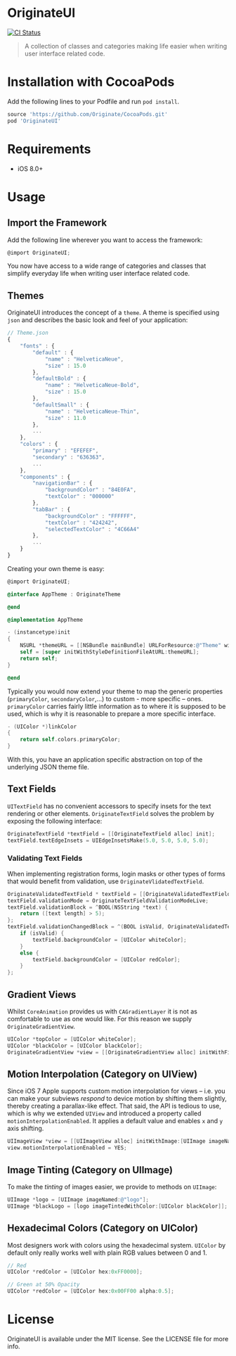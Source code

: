 # OriginateUI
[![CI Status](http://img.shields.io/travis/Originate/OriginateUI.svg?style=flat)](https://travis-ci.org/Originate/OriginateUI)

> A collection of classes and categories making life easier when writing user interface related code.

# Installation with CocoaPods
Add the following lines to your Podfile and run `pod install`.

```ruby
source 'https://github.com/Originate/CocoaPods.git'
pod 'OriginateUI'
```

# Requirements
- iOS 8.0+

# Usage

## Import the Framework

Add the following line wherever you want to access the framework:
```objective-c
@import OriginateUI;
```

You now have access to a wide range of categories and classes that simplify everyday life when writing user interface related code.

## Themes

OriginateUI introduces the concept of a `theme`. A theme is specified using `json` and describes the basic look and feel of your application:

```javascript
// Theme.json
{
    "fonts" : {
        "default" : {
            "name" : "HelveticaNeue",
            "size" : 15.0
        },
        "defaultBold" : {
            "name" : "HelveticaNeue-Bold",
            "size" : 15.0
        },
        "defaultSmall" : {
            "name" : "HelveticaNeue-Thin",
            "size" : 11.0
        },
        ...
    },
    "colors" : {
        "primary" : "EFEFEF",
        "secondary" : "636363",
        ...
    },
    "components" : {
        "navigationBar" : {
            "backgroundColor" : "84E0FA",
            "textColor" : "000000"
        },
        "tabBar" : {
            "backgroundColor" : "FFFFFF",
            "textColor" : "424242",
            "selectedTextColor" : "4C66A4"
        },
        ...
    }
}
```

Creating your own theme is easy:

```objective-c
@import OriginateUI;

@interface AppTheme : OriginateTheme

@end

@implementation AppTheme

- (instancetype)init
{
    NSURL *themeURL = [[NSBundle mainBundle] URLForResource:@"Theme" withExtension:@"json"];
    self = [super initWithStyleDefinitionFileAtURL:themeURL];
    return self;
}

@end
```

Typically you would now extend your theme to map the generic properties (`primaryColor`, `secondaryColor`,…) to custom - more specific – ones. `primaryColor` carries fairly little information as to where it is supposed to be used, which is why it is reasonable to prepare a more specific interface.

```objective-c
- (UIColor *)linkColor
{
    return self.colors.primaryColor;
}
```

With this, you have an application specific abstraction on top of the  underlying JSON theme file.

## Text Fields
`UITextField` has no convenient accessors to specify insets for the text rendering or other elements. `OriginateTextField` solves the problem by exposing the following interface:

```objective-c
OriginateTextField *textField = [[OriginateTextField alloc] init];
textField.textEdgeInsets = UIEdgeInsetsMake(5.0, 5.0, 5.0, 5.0);
```

### Validating Text Fields
When implementing registration forms, login masks or other types of forms that would benefit from validation, use `OriginateVlidatedTextField`.

```objective-c
OriginateValidatedTextField * textField = [[OriginateValidatedTextField alloc] init];
textField.validationMode = OriginateTextFieldValidationModeLive;
textField.validationBlock = ^BOOL(NSString *text) {
    return ([text length] > 5);
};
textField.validationChangedBlock = ^(BOOL isValid, OriginateValidatedTextField *textField) {
    if (isValid) {
        textField.backgroundColor = [UIColor whiteColor];
    }
    else {
        textField.backgroundColor = [UIColor redColor];
    }
};
```

## Gradient Views
Whilst `CoreAnimation` provides us with `CAGradientLayer` it is not as comfortable to use as one would like. For this reason we supply `OriginateGradientView`.

```objective-c
UIColor *topColor = [UIColor whiteColor];
UIColor *blackColor = [UIColor blackColor];
OriginateGradientView *view = [[OriginateGradientView alloc] initWithFirstColor:topColor secondColor:blackColor];
```

## Motion Interpolation (Category on UIView)
Since iOS 7 Apple supports custom motion interpolation for views – i.e. you can make your subviews *respond* to device motion by shifting them slightly, thereby creating a parallax-like effect. That said, the API is tedious to use, which is why we extended `UIView` and introduced a property called `motionInterpolationEnabled`. It applies a default value and enables `x` and `y` axis shifting.

```objective-c
UIImageView *view = [[UIImageView alloc] initWithImage:[UIImage imageNamed:@"logo"]];
view.motionInterpolationEnabled = YES;
```

## Image Tinting (Category on UIImage)
To make the *tinting* of images easier, we provide to methods on `UIImage`:

```objective-c
UIImage *logo = [UIImage imageNamed:@"logo"];
UIImage *blackLogo = [logo imageTintedWithColor:[UIColor blackColor]];
```

## Hexadecimal Colors (Category on UIColor)
Most designers work with colors using the hexadecimal system. `UIColor` by default only really works well with plain RGB values between 0 and 1.

```objective-c
// Red
UIColor *redColor = [UIColor hex:0xFF0000];

// Green at 50% Opacity
UIColor *redColor = [UIColor hex:0x00FF00 alpha:0.5];
```

# License
OriginateUI is available under the MIT license. See the LICENSE file for more info.
